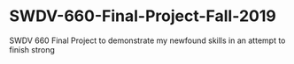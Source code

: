 # SWDV-660-Final-Project-Fall-2019
SWDV 660 Final Project to demonstrate my newfound skills in an attempt to finish strong
